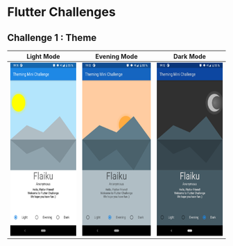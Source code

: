 # Flutter Challenges


## Challenge 1 : Theme

| Light Mode | Evening Mode | Dark Mode |
| :---: | :---: | :---: |
| <img src="challenge_1/assets/solution/light-mode.png" height="400" alt="light-mode.png"> | <img src="challenge_1/assets/solution/evening-mode.png" height="400" alt="evening-mode.png"> | <img src="challenge_1/assets/solution/dark-mode.png" height="400" alt="dark-mode.png"> |